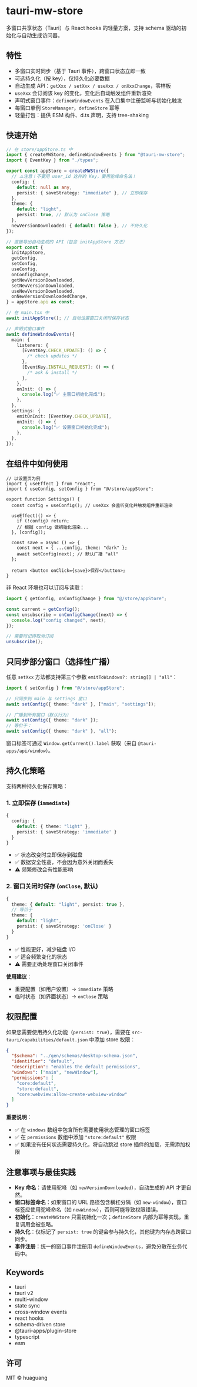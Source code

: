 # tauri-mw-store

多窗口共享状态（Tauri）与 React hooks 的轻量方案，支持 schema 驱动的初始化与自动生成访问器。

## 特性

- 多窗口实时同步（基于 Tauri 事件），跨窗口状态立即一致
- 可选持久化（按 key），仅持久化必要数据
- 自动生成 API：`getXxx / setXxx / useXxx / onXxxChange`，零样板
- `useXxx` 会订阅该 key 的变化，变化后自动触发组件重新渲染
- 声明式窗口事件：`defineWindowEvents` 在入口集中注册监听与初始化触发
- 每窗口单例 `StoreManager`，`defineStore` 幂等
- 轻量打包：提供 ESM 构件、d.ts 声明，支持 tree-shaking

## 快速开始

```ts
// 在 store/appStore.ts 中
import { createMWStore, defineWindowEvents } from "@tauri-mw-store";
import { EventKey } from "./types";

export const appStore = createMWStore({
  // ⚠️注意！不要用 user_id 这样的 Key，要用驼峰命名法！
  config: {
    default: null as any,
    persist: { saveStrategy: "immediate" }, // 立即保存
  },
  theme: {
    default: "light",
    persist: true, // 默认为 onClose 策略
  },
  newVersionDownloaded: { default: false }, // 不持久化
});

// 直接导出自动生成的 API（包含 initAppStore 方法）
export const {
  initAppStore,
  getConfig,
  setConfig,
  useConfig,
  onConfigChange,
  getNewVersionDownloaded,
  setNewVersionDownloaded,
  useNewVersionDownloaded,
  onNewVersionDownloadedChange,
} = appStore.api as const;

// 在 main.tsx 中
await initAppStore(); // 自动设置窗口关闭时保存状态

// 声明式窗口事件
await defineWindowEvents({
  main: {
    listeners: {
      [EventKey.CHECK_UPDATE]: () => {
        /* check updates */
      },
      [EventKey.INSTALL_REQUEST]: () => {
        /* ask & install */
      },
    },
    onInit: () => {
      console.log("✅ 主窗口初始化完成");
    },
  },
  settings: {
    emitOnInit: [EventKey.CHECK_UPDATE],
    onInit: () => {
      console.log("✅ 设置窗口初始化完成");
    },
  },
});
```

## 在组件中如何使用

```tsx
// 以设置页为例
import { useEffect } from "react";
import { useConfig, setConfig } from "@/store/appStore";

export function Settings() {
  const config = useConfig(); // useXxx 会监听变化并触发组件重新渲染

  useEffect(() => {
    if (!config) return;
    // 根据 config 做初始化渲染...
  }, [config]);

  const save = async () => {
    const next = { ...config, theme: "dark" };
    await setConfig(next); // 默认广播 "all"
  };

  return <button onClick={save}>保存</button>;
}
```

非 React 环境也可以订阅与读取：

```ts
import { getConfig, onConfigChange } from "@/store/appStore";

const current = getConfig();
const unsubscribe = onConfigChange((next) => {
  console.log("config changed", next);
});

// 需要时记得取消订阅
unsubscribe();
```

## 只同步部分窗口（选择性广播）

任意 `setXxx` 方法都支持第三个参数 `emitToWindows?: string[] | "all"`：

```ts
import { setConfig } from "@/store/appStore";

// 只同步到 main 与 settings 窗口
await setConfig({ theme: "dark" }, ["main", "settings"]);

// 广播到所有窗口（默认行为）
await setConfig({ theme: "dark" });
// 等价于：
await setConfig({ theme: "dark" }, "all");
```

窗口标签可通过 `Window.getCurrent().label` 获取（来自 `@tauri-apps/api/window`）。

## 持久化策略

支持两种持久化保存策略：

### 1. **立即保存 (`immediate`)**

```typescript
{
  config: {
    default: { theme: "light" },
    persist: { saveStrategy: 'immediate' }
  }
}
```

- ✅ 状态改变时立即保存到磁盘
- ✅ 数据安全性高，不会因为意外关闭而丢失
- ⚠️ 频繁修改会有性能影响

### 2. **窗口关闭时保存 (`onClose`, 默认)**

```typescript
{
  theme: { default: "light", persist: true },
  // 等价于
  theme: {
    default: "light",
    persist: { saveStrategy: 'onClose' }
  }
}
```

- ✅ 性能更好，减少磁盘 I/O
- ✅ 适合频繁变化的状态
- ⚠️ 需要正确处理窗口关闭事件

**使用建议**：

- 重要配置（如用户设置）→ `immediate` 策略
- 临时状态（如界面状态）→ `onClose` 策略

## 权限配置

如果您需要使用持久化功能（`persist: true`），需要在 `src-tauri/capabilities/default.json` 中添加 store 权限：

```json
{
  "$schema": "../gen/schemas/desktop-schema.json",
  "identifier": "default",
  "description": "enables the default permissions",
  "windows": ["main", "newWindow"],
  "permissions": [
    "core:default",
    "store:default",
    "core:webview:allow-create-webview-window"
  ]
}
```

**重要说明**：

- ✅ 在 `windows` 数组中包含所有需要使用状态管理的窗口标签
- ✅ 在 `permissions` 数组中添加 `"store:default"` 权限
- ✅ 如果没有任何状态需要持久化，将自动跳过 store 插件的加载，无需添加权限

## 注意事项与最佳实践

- **Key 命名**：请使用驼峰（如 `newVersionDownloaded`），自动生成的 API 才更自然。
- **窗口标签命名**：如果窗口的 URL 路径包含横杠分隔（如 `new-window`），窗口标签应使用驼峰命名（如 `newWindow`），否则可能导致权限错误。
- **初始化**：`createMWStore` 只需初始化一次；`defineStore` 内部为幂等实现，重复调用会被忽略。
- **持久化**：仅标记了 `persist: true` 的键会参与持久化，其他键为内存态跨窗口同步。
- **事件注册**：统一的窗口事件注册用 `defineWindowEvents`，避免分散在业务代码中。

## Keywords

- tauri
- tauri v2
- multi-window
- state sync
- cross-window events
- react hooks
- schema-driven store
- @tauri-apps/plugin-store
- typescript
- esm

## 许可

MIT © huaguang
